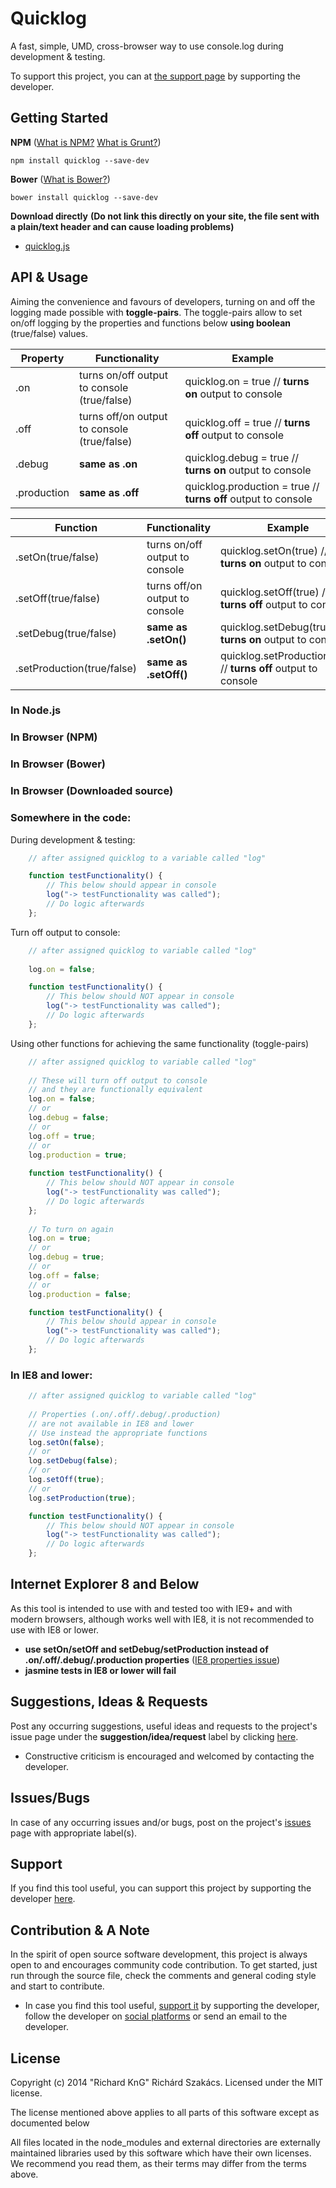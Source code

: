 Quicklog
========
A fast, simple, UMD, cross-browser way to use console.log during development & testing.

To support this project, you can at [the support page](http://richard-kng.github.io/support/) by supporting the developer.

Getting Started
---------------

__NPM__ ([What is NPM?](https://docs.nodejitsu.com/articles/getting-started/npm/what-is-npm) [What is Grunt?](http://gruntjs.com/))

    npm install quicklog --save-dev

__Bower__ ([What is Bower?](http://bower.io/))

    bower install quicklog --save-dev

__Download directly__ __(Do not link this directly on your site, the file sent with a plain/text header and can cause loading problems)__

- [quicklog.js](https://raw.githubusercontent.com/richard-kng/quicklog/master/lib/quicklog.js)

API & Usage
-----------
Aiming the convenience and favours of developers, turning on and off the logging made possible with __toggle-pairs__. The toggle-pairs allow to set on/off logging by the properties and functions below __using boolean__ (true/false) values.

| Property    | Functionality | Example |
| ----------- | ------------- | ------- |
| .on         | turns on/off output to console (true/false) | quicklog.on = true // __turns on__ output to console |
| .off        | turns off/on output to console (true/false) | quicklog.off = true // __turns off__ output to console |
| .debug      | __same as .on__                             | quicklog.debug = true // __turns on__ output to console |
| .production | __same as .off__                            | quicklog.production = true // __turns off__ output to console |

| Function    | Functionality | Example |
| ----------- | ------------- | ------- |
| .setOn(true/false)         | turns on/off output to console | quicklog.setOn(true) // __turns on__ output to console |
| .setOff(true/false)        | turns off/on output to console | quicklog.setOff(true) // __turns off__ output to console |
| .setDebug(true/false)      | __same as .setOn()__           | quicklog.setDebug(true) // __turns on__ output to console |
| .setProduction(true/false) | __same as .setOff()__          | quicklog.setProduction(true) // __turns off__ output to console |

### In Node.js
### In Browser (NPM)
### In Browser (Bower)
### In Browser (Downloaded source)

### Somewhere in the code:
During development & testing:
```javascript
    // after assigned quicklog to a variable called "log"

    function testFunctionality() {
        // This below should appear in console
        log("-> testFunctionality was called");
        // Do logic afterwards
    };
```

Turn off output to console:
```javascript
    // after assigned quicklog to variable called "log"
    
    log.on = false; 

    function testFunctionality() {
        // This below should NOT appear in console
        log("-> testFunctionality was called");
        // Do logic afterwards
    };
```

Using other functions for achieving the same functionality (toggle-pairs)
```javascript
    // after assigned quicklog to variable called "log"
    
    // These will turn off output to console 
    // and they are functionally equivalent
    log.on = false; 
    // or
    log.debug = false;
    // or
    log.off = true;
    // or
    log.production = true;
    
    function testFunctionality() {
        // This below should NOT appear in console
        log("-> testFunctionality was called");
        // Do logic afterwards
    };
    
    // To turn on again
    log.on = true;     
    // or
    log.debug = true;
    // or
    log.off = false;
    // or
    log.production = false;     

    function testFunctionality() {
        // This below should appear in console
        log("-> testFunctionality was called");
        // Do logic afterwards
    };
```

### In IE8 and lower:
```javascript
    // after assigned quicklog to variable called "log"
    
    // Properties (.on/.off/.debug/.production)
    // are not available in IE8 and lower
    // Use instead the appropriate functions
    log.setOn(false);  
    // or
    log.setDebug(false);
    // or
    log.setOff(true);    
    // or
    log.setProduction(true);

    function testFunctionality() {
        // This below should NOT appear in console
        log("-> testFunctionality was called");
        // Do logic afterwards
    };
```

Internet Explorer 8 and Below
-----------------------------
As this tool is intended to use with and tested too with IE9+ and with modern browsers, although works well with IE8, it is not recommended to use with IE8 or lower.

 - __use setOn/setOff and setDebug/setProduction instead of .on/.off/.debug/.production properties__ ([IE8 properties issue](http://stackoverflow.com/questions/21175290/object-defineproperty-alternative-for-ie8))
 - __jasmine tests in IE8 or lower will fail__

Suggestions, Ideas & Requests
-----------------------------
Post any occurring suggestions, useful ideas and requests to the project's issue page under the __suggestion/idea/request__ label by clicking [here](https://github.com/richard-kng/quicklog/labels/suggestion/idea/request).

 - Constructive criticism is encouraged and welcomed by contacting the developer.

Issues/Bugs
-----------
In case of any occurring issues and/or bugs, post on the project's [issues](https://github.com/richard-kng/quicklog/issues) page with appropriate label(s).

Support
-------
If you find this tool useful, you can support this project by supporting the developer [here](http://richard-kng.github.io/support/).

Contribution & A Note
---------------------
In the spirit of open source software development, this project is always open to and encourages community code contribution. To get started, just run through the source file, check the comments and general coding style and start to contribute.

- In case you find this tool useful, [support it](http://richard-kng.github.io/support/) by supporting the developer, follow the developer on [social platforms](https://gratipay.com/richard_kng/) or send an email to the developer.

License
-------
Copyright (c) 2014 "Richard KnG" Richárd Szakács. Licensed under the MIT license.

The license mentioned above applies to all parts of this software except as
documented below

All files located in the node_modules and external directories are
externally maintained libraries used by this software which have their
own licenses. We recommend you read them, as their terms may differ from
the terms above.